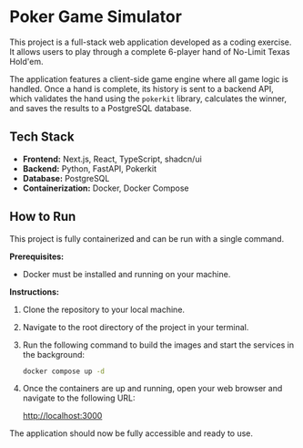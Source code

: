 # Poker Game Simulator

This project is a full-stack web application developed as a coding exercise. It allows users to play through a complete 6-player hand of No-Limit Texas Hold'em.

The application features a client-side game engine where all game logic is handled. Once a hand is complete, its history is sent to a backend API, which validates the hand using the `pokerkit` library, calculates the winner, and saves the results to a PostgreSQL database.

## Tech Stack

-   **Frontend:** Next.js, React, TypeScript, shadcn/ui
-   **Backend:** Python, FastAPI, Pokerkit
-   **Database:** PostgreSQL
-   **Containerization:** Docker, Docker Compose

## How to Run

This project is fully containerized and can be run with a single command.

**Prerequisites:**
-   Docker must be installed and running on your machine.

**Instructions:**

1.  Clone the repository to your local machine.
2.  Navigate to the root directory of the project in your terminal.
3.  Run the following command to build the images and start the services in the background:

    ```bash
    docker compose up -d
    ```

4.  Once the containers are up and running, open your web browser and navigate to the following URL:

    [http://localhost:3000](http://localhost:3000)

The application should now be fully accessible and ready to use.
